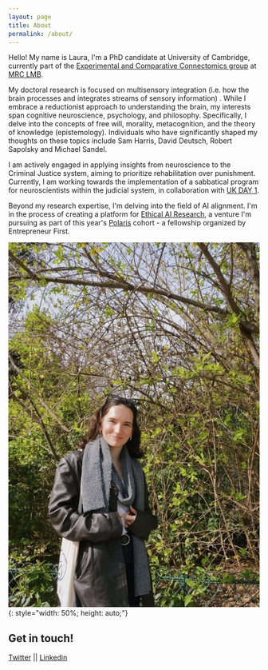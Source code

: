 ```yaml
---
layout: page
title: About
permalink: /about/
---
```


Hello! My name is Laura, I'm a PhD candidate at University of Cambridge, currently part of the [Experimental and Comparative Connectomics group](https://syn.mrc-lmb.cam.ac.uk/index.html) at [MRC LMB](https://www2.mrc-lmb.cam.ac.uk/about-lmb/). 

My doctoral research is focused on multisensory integration (i.e. how the brain processes and integrates streams of sensory information) . While I embrace a reductionist approach to understanding the brain, my interests span  cognitive neuroscience, psychology, and philosophy. Specifically, I delve into the concepts of free will, morality, metacognition, and the theory of knowledge (epistemology). Individuals who have significantly shaped my thoughts on these topics include Sam Harris, David Deutsch, Robert Sapolsky and Michael Sandel. 

I am actively engaged in applying insights from neuroscience to the Criminal Justice system, aiming to prioritize rehabilitation over punishment. Currently, I am working towards the implementation of a sabbatical program for neuroscientists within the judicial system, in collaboration with [UK DAY 1](https://ukdayone.org/).


Beyond my research expertise, I'm delving into the field of AI alignment. I'm in the process of creating a platform for [Ethical AI Research](https://lauralungu.com/blog/ethicalAIinstitute/), a venture I'm pursuing as part of this year's [Polaris](https://www.polaris-fellowship.com/)  cohort - a fellowship organized by Entrepreneur First.


![portrait](/images/portrait.JPG){: style="width: 50%; height: auto;"}



Get in touch!
--
[Twitter](https://twitter.com/LauraLungum)
||
[Linkedin](https://www.linkedin.com/in/laura-lungu-907616135/)
